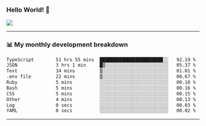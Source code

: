 ### Hello World! 👋

<a>
  <img align="center" src="https://github-readme-stats.vercel.app/api?username=megatunger&count_private=true&include_all_commits=true&bg_color=30,56CCF2,2F80ED&title_color=fff&text_color=fff" />
</a>

------
### 📊 My monthly development breakdown

<!--START_SECTION:waka-->

```txt
TypeScript        51 hrs 55 mins  ███████████████████████░░   92.19 %
JSON              3 hrs 1 min     █▒░░░░░░░░░░░░░░░░░░░░░░░   05.37 %
Text              34 mins         ▒░░░░░░░░░░░░░░░░░░░░░░░░   01.01 %
.env file         22 mins         ▒░░░░░░░░░░░░░░░░░░░░░░░░   00.67 %
Ruby              5 mins          ░░░░░░░░░░░░░░░░░░░░░░░░░   00.18 %
Bash              5 mins          ░░░░░░░░░░░░░░░░░░░░░░░░░   00.16 %
CSS               5 mins          ░░░░░░░░░░░░░░░░░░░░░░░░░   00.15 %
Other             4 mins          ░░░░░░░░░░░░░░░░░░░░░░░░░   00.13 %
Log               0 secs          ░░░░░░░░░░░░░░░░░░░░░░░░░   00.03 %
YAML              0 secs          ░░░░░░░░░░░░░░░░░░░░░░░░░   00.02 %
```

<!--END_SECTION:waka-->

------
